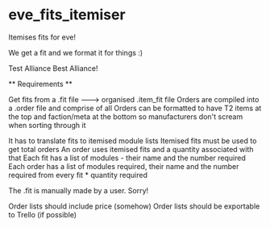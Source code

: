 # eve_fits_itemiser
Itemises fits for eve!

We get a fit and we format it for things :)

Test Alliance Best Alliance!

** Requirements **

Get fits from a .fit file ---> organised .item_fit file
Orders are compiled into a .order file and comprise of all
Orders can be formatted to have T2 items at the top and faction/meta at the bottom so manufacturers don't scream when sorting through it

It has to translate fits to itemised module lists
Itemised fits must be used to get total orders
An order uses itemised fits and a quantity associated with that
Each fit has a list of modules - their name and the number required
Each order has a list of modules required, their name and the number required from every fit * quantity required

The .fit is manually made by a user.  Sorry!

Order lists should include price (somehow)
Order lists should be exportable to Trello (if possible)

